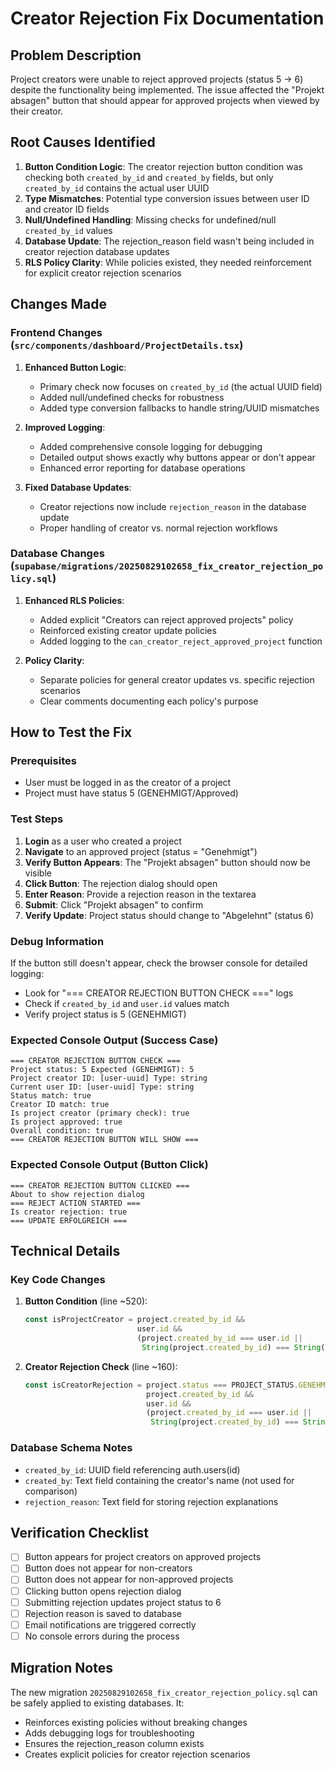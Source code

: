 # Creator Rejection Fix Documentation

## Problem Description
Project creators were unable to reject approved projects (status 5 → 6) despite the functionality being implemented. The issue affected the "Projekt absagen" button that should appear for approved projects when viewed by their creator.

## Root Causes Identified
1. **Button Condition Logic**: The creator rejection button condition was checking both `created_by_id` and `created_by` fields, but only `created_by_id` contains the actual user UUID
2. **Type Mismatches**: Potential type conversion issues between user ID and creator ID fields
3. **Null/Undefined Handling**: Missing checks for undefined/null `created_by_id` values
4. **Database Update**: The rejection_reason field wasn't being included in creator rejection database updates
5. **RLS Policy Clarity**: While policies existed, they needed reinforcement for explicit creator rejection scenarios

## Changes Made

### Frontend Changes (`src/components/dashboard/ProjectDetails.tsx`)
1. **Enhanced Button Logic**:
   - Primary check now focuses on `created_by_id` (the actual UUID field)
   - Added null/undefined checks for robustness
   - Added type conversion fallbacks to handle string/UUID mismatches

2. **Improved Logging**:
   - Added comprehensive console logging for debugging
   - Detailed output shows exactly why buttons appear or don't appear
   - Enhanced error reporting for database operations

3. **Fixed Database Updates**:
   - Creator rejections now include `rejection_reason` in the database update
   - Proper handling of creator vs. normal rejection workflows

### Database Changes (`supabase/migrations/20250829102658_fix_creator_rejection_policy.sql`)
1. **Enhanced RLS Policies**:
   - Added explicit "Creators can reject approved projects" policy
   - Reinforced existing creator update policies
   - Added logging to the `can_creator_reject_approved_project` function

2. **Policy Clarity**:
   - Separate policies for general creator updates vs. specific rejection scenarios
   - Clear comments documenting each policy's purpose

## How to Test the Fix

### Prerequisites
- User must be logged in as the creator of a project
- Project must have status 5 (GENEHMIGT/Approved)

### Test Steps
1. **Login** as a user who created a project
2. **Navigate** to an approved project (status = "Genehmigt")
3. **Verify Button Appears**: The "Projekt absagen" button should now be visible
4. **Click Button**: The rejection dialog should open
5. **Enter Reason**: Provide a rejection reason in the textarea
6. **Submit**: Click "Projekt absagen" to confirm
7. **Verify Update**: Project status should change to "Abgelehnt" (status 6)

### Debug Information
If the button still doesn't appear, check the browser console for detailed logging:
- Look for "=== CREATOR REJECTION BUTTON CHECK ===" logs
- Check if `created_by_id` and `user.id` values match
- Verify project status is 5 (GENEHMIGT)

### Expected Console Output (Success Case)
```
=== CREATOR REJECTION BUTTON CHECK ===
Project status: 5 Expected (GENEHMIGT): 5
Project creator ID: [user-uuid] Type: string
Current user ID: [user-uuid] Type: string
Status match: true
Creator ID match: true
Is project creator (primary check): true
Is project approved: true
Overall condition: true
=== CREATOR REJECTION BUTTON WILL SHOW ===
```

### Expected Console Output (Button Click)
```
=== CREATOR REJECTION BUTTON CLICKED ===
About to show rejection dialog
=== REJECT ACTION STARTED ===
Is creator rejection: true
=== UPDATE ERFOLGREICH ===
```

## Technical Details

### Key Code Changes
1. **Button Condition** (line ~520):
   ```typescript
   const isProjectCreator = project.created_by_id && 
                            user.id && 
                            (project.created_by_id === user.id || 
                             String(project.created_by_id) === String(user.id));
   ```

2. **Creator Rejection Check** (line ~160):
   ```typescript
   const isCreatorRejection = project.status === PROJECT_STATUS.GENEHMIGT && 
                              project.created_by_id && 
                              user.id &&
                              (project.created_by_id === user.id || 
                               String(project.created_by_id) === String(user.id));
   ```

### Database Schema Notes
- `created_by_id`: UUID field referencing auth.users(id)
- `created_by`: Text field containing the creator's name (not used for comparison)
- `rejection_reason`: Text field for storing rejection explanations

## Verification Checklist
- [ ] Button appears for project creators on approved projects
- [ ] Button does not appear for non-creators
- [ ] Button does not appear for non-approved projects
- [ ] Clicking button opens rejection dialog
- [ ] Submitting rejection updates project status to 6
- [ ] Rejection reason is saved to database
- [ ] Email notifications are triggered correctly
- [ ] No console errors during the process

## Migration Notes
The new migration `20250829102658_fix_creator_rejection_policy.sql` can be safely applied to existing databases. It:
- Reinforces existing policies without breaking changes
- Adds debugging logs for troubleshooting
- Ensures the rejection_reason column exists
- Creates explicit policies for creator rejection scenarios